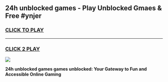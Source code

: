 
## 24h unblocked games - Play Unblocked Gmaes & Free #ynjer
<h3>
<a href="https://news.freeplayer.one?title=24h_unblocked_games&ref=03M">CLICK TO PLAY</a></h3>
<hr>

<h3>
<a href="https://news.freeplayer.one?title=24h_unblocked_games&ref=03M">CLICK 2 PLAY</a>
  
</h3>

<a href="https://news.freeplayer.one?title=24h_unblocked_games&ref=03M"><img src="https://clearcache.store/games.png"></a>


**24h unblocked games games unblocked: Your Gateway to Fun and Accessible Online Gaming**
